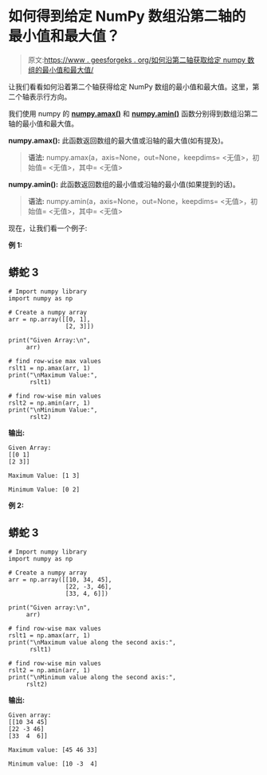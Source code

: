# 如何得到给定 NumPy 数组沿第二轴的最小值和最大值？

> 原文:[https://www . geesforgeks . org/如何沿第二轴获取给定 numpy 数组的最小值和最大值/](https://www.geeksforgeeks.org/how-to-get-the-minimum-and-maximum-value-of-a-given-numpy-array-along-the-second-axis/)

让我们看看如何沿着第二个轴获得给定 NumPy 数组的最小值和最大值。这里，第二个轴表示行方向。

我们使用 numpy 的 [**numpy.amax()**](https://www.geeksforgeeks.org/numpy-amax-python/) 和 [**numpy.amin()**](https://www.geeksforgeeks.org/numpy-amin-python/) 函数分别得到数组沿第二轴的最小值和最大值。

**numpy.amax():** 此函数返回数组的最大值或沿轴的最大值(如有提及)。

> **语法:** numpy.amax(a，axis=None，out=None，keepdims= <无值>，初始值= <无值>，其中= <无值>

**numpy.amin():** 此函数返回数组的最小值或沿轴的最小值(如果提到的话)。

> **语法:** numpy.amin(a，axis=None，out=None，keepdims= <无值>，初始值= <无值>，其中= <无值>

现在，让我们看一个例子:

**例 1:**

## 蟒蛇 3

```
# Import numpy library
import numpy as np

# Create a numpy array
arr = np.array([[0, 1],
                [2, 3]])

print("Given Array:\n",
     arr)

# find row-wise max values 
rslt1 = np.amax(arr, 1)
print("\nMaximum Value:",
      rslt1)

# find row-wise min values
rslt2 = np.amin(arr, 1)
print("\nMinimum Value:",
      rslt2)
```

**输出:**

```
Given Array:
[[0 1]
[2 3]]

Maximum Value: [1 3]

Minimum Value: [0 2]
```

**例 2:**

## 蟒蛇 3

```
# Import numpy library
import numpy as np

# Create a numpy array
arr = np.array([[10, 34, 45],
                [22, -3, 46], 
                [33, 4, 6]])

print("Given array:\n",
     arr)

# find row-wise max values 
rslt1 = np.amax(arr, 1)
print("\nMaximum value along the second axis:",
      rslt1)

# find row-wise min values 
rslt2 = np.amin(arr, 1)
print("\nMinimum value along the second axis:",
     rslt2)
```

**输出:**

```
Given array:
[[10 34 45]
[22 -3 46]
[33  4  6]]

Maximum value: [45 46 33]

Minimum value: [10 -3  4]
```